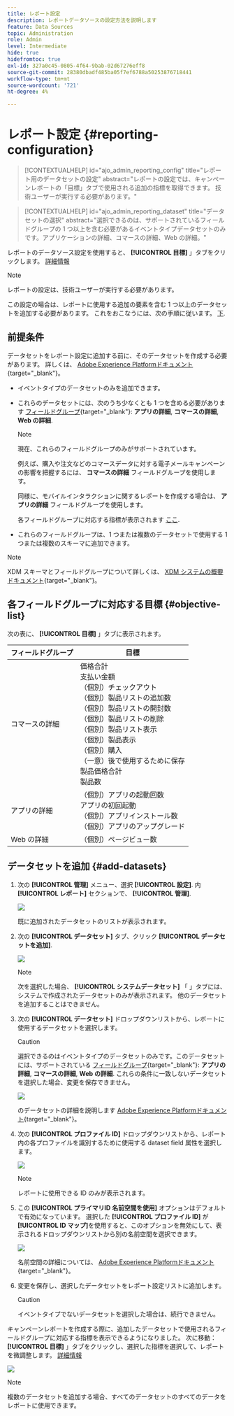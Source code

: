```yaml
---
title: レポート設定
description: レポートデータソースの設定方法を説明します
feature: Data Sources
topic: Administration
role: Admin
level: Intermediate
hide: true
hidefromtoc: true
exl-id: 327a0c45-0805-4f64-9bab-02d67276eff8
source-git-commit: 28380dbadf485ba05f7ef6788a50253876718441
workflow-type: tm+mt
source-wordcount: '721'
ht-degree: 4%

---
```


# レポート設定 {#reporting-configuration}

>[!CONTEXTUALHELP]
>id="ajo_admin_reporting_config"
>title="レポート用のデータセットの設定"
>abstract="レポートの設定では、キャンペーンレポートの「目標」タブで使用される追加の指標を取得できます。 技術ユーザーが実行する必要があります。"

>[!CONTEXTUALHELP]
>id="ajo_admin_reporting_dataset"
>title="データセットの選択"
>abstract="選択できるのは、サポートされているフィールドグループの 1 つ以上を含む必要があるイベントタイプデータセットのみです。アプリケーションの詳細、コマースの詳細、Web の詳細。"

<!--The reporting data source configuration allows you to define a connection to a system in order to retrieve additional information that will be used in your reports.-->

レポートのデータソース設定を使用すると、 **[!UICONTROL 目標]** 」タブをクリックします。 [詳細情報](content-experiment.md#objectives-global)

>[!NOTE]
>
>レポートの設定は、技術ユーザーが実行する必要があります。 <!--Rights?-->

この設定の場合は、レポートに使用する追加の要素を含む 1 つ以上のデータセットを追加する必要があります。 これをおこなうには、次の手順に従います。 [下](#add-datasets).

<!--
➡️ [Discover this feature in video](#video)
-->

## 前提条件


データセットをレポート設定に追加する前に、そのデータセットを作成する必要があります。 詳しくは、 [Adobe Experience Platformドキュメント](https://experienceleague.adobe.com/docs/experience-platform/catalog/datasets/user-guide.html?lang=en#create){target=&quot;_blank&quot;}。

* イベントタイプのデータセットのみを追加できます。

* これらのデータセットには、次のうち少なくとも 1 つを含める必要があります [フィールドグループ](https://experienceleague.adobe.com/docs/experience-platform/xdm/tutorials/create-schema-ui.html#field-group){target=&quot;_blank&quot;}: **アプリの詳細**, **コマースの詳細**, **Web の詳細**.

   >[!NOTE]
   >
   >現在、これらのフィールドグループのみがサポートされています。

   例えば、購入や注文などのコマースデータに対する電子メールキャンペーンの影響を把握するには、 **コマースの詳細** フィールドグループを使用します。

   同様に、モバイルインタラクションに関するレポートを作成する場合は、 **アプリの詳細** フィールドグループを使用します。

   各フィールドグループに対応する指標が表示されます [ここ](#objective-list).

* これらのフィールドグループは、1 つまたは複数のデータセットで使用する 1 つまたは複数のスキーマに追加できます。

>[!NOTE]
>
>XDM スキーマとフィールドグループについて詳しくは、 [XDM システムの概要ドキュメント](https://experienceleague.adobe.com/docs/experience-platform/xdm/home.html?lang=ja){target=&quot;_blank&quot;}。

## 各フィールドグループに対応する目標 {#objective-list}

次の表に、 **[!UICONTROL 目標]** 」タブに表示されます。

| フィールドグループ | 目標 |
|--- |--- |
| コマースの詳細 | 価格合計<br>支払い金額<br>（個別）チェックアウト<br>（個別）製品リストの追加数<br>（個別）製品リストの開封数<br>（個別）製品リストの削除<br>（個別）製品リスト表示<br>（個別）製品表示<br>（個別）購入<br>（一意）後で使用するために保存<br>製品価格合計<br>製品数 |
| アプリの詳細 | （個別）アプリの起動回数<br>アプリの初回起動<br>（個別）アプリインストール数<br>（個別）アプリのアップグレード |
| Web の詳細 | （個別）ページビュー数 |

## データセットを追加 {#add-datasets}

1. 次の **[!UICONTROL 管理]** メニュー、選択 **[!UICONTROL 設定]**. 内  **[!UICONTROL レポート]** セクションで、 **[!UICONTROL 管理]**.

   ![](assets/reporting-config-menu.png)

   既に追加されたデータセットのリストが表示されます。

1. 次の **[!UICONTROL データセット]** タブ、クリック **[!UICONTROL データセットを追加]**.

   ![](assets/reporting-config-add.png)

   >[!NOTE]
   >
   >次を選択した場合、 **[!UICONTROL システムデータセット]** 「 」タブには、システムで作成されたデータセットのみが表示されます。 他のデータセットを追加することはできません。

1. 次の **[!UICONTROL データセット]** ドロップダウンリストから、レポートに使用するデータセットを選択します。

   >[!CAUTION]
   >
   >選択できるのはイベントタイプのデータセットのみです。このデータセットには、サポートされている [フィールドグループ](https://experienceleague.adobe.com/docs/experience-platform/xdm/tutorials/create-schema-ui.html#field-group){target=&quot;_blank&quot;}: **アプリの詳細**, **コマースの詳細**, **Web の詳細**. これらの条件に一致しないデータセットを選択した場合、変更を保存できません。

   ![](assets/reporting-config-datasets.png)

   のデータセットの詳細を説明します [Adobe Experience Platformドキュメント](https://experienceleague.adobe.com/docs/experience-platform/catalog/datasets/user-guide.html?lang=ja){target=&quot;_blank&quot;}。

1. 次の **[!UICONTROL プロファイル ID]** ドロップダウンリストから、レポート内の各プロファイルを識別するために使用する dataset field 属性を選択します。

   ![](assets/reporting-config-profile-id.png)

   >[!NOTE]
   >
   >レポートに使用できる ID のみが表示されます。

1. この **[!UICONTROL プライマリID 名前空間を使用]** オプションはデフォルトで有効になっています。 選択した **[!UICONTROL プロファイル ID]** が **[!UICONTROL ID マップ]**&#x200B;を使用すると、このオプションを無効にして、表示されるドロップダウンリストから別の名前空間を選択できます。

   ![](assets/reporting-config-namespace.png)

   名前空間の詳細については、 [Adobe Experience Platformドキュメント](https://experienceleague.adobe.com/docs/experience-platform/identity/namespaces.html?lang=ja){target=&quot;_blank&quot;}。

1. 変更を保存し、選択したデータセットをレポート設定リストに追加します。

   >[!CAUTION]
   >
   >イベントタイプでないデータセットを選択した場合は、続行できません。

キャンペーンレポートを作成する際に、追加したデータセットで使用されるフィールドグループに対応する指標を表示できるようになりました。 次に移動： **[!UICONTROL 目標]** 」タブをクリックし、選択した指標を選択して、レポートを微調整します。 [詳細情報](content-experiment.md#objectives-global)

![](assets/reporting-config-objectives.png)

>[!NOTE]
>
>複数のデータセットを追加する場合、すべてのデータセットのすべてのデータをレポートに使用できます。

<!--
## How-to video {#video}

Understand how to configure Experience Platform reporting data sources.

>[!VIDEO]()
-->
